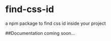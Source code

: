 find-css-id
===========

a npm package to find css id inside your project

##Documentation coming soon...
